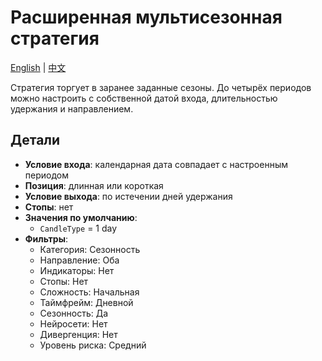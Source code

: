 # Расширенная мультисезонная стратегия
[English](README.md) | [中文](README_cn.md)

Стратегия торгует в заранее заданные сезоны. До четырёх периодов можно настроить с собственной датой входа, длительностью удержания и направлением.

## Детали

- **Условие входа**: календарная дата совпадает с настроенным периодом
- **Позиция**: длинная или короткая
- **Условие выхода**: по истечении дней удержания
- **Стопы**: нет
- **Значения по умолчанию**:
  - `CandleType` = 1 day
- **Фильтры**:
  - Категория: Сезонность
  - Направление: Оба
  - Индикаторы: Нет
  - Стопы: Нет
  - Сложность: Начальная
  - Таймфрейм: Дневной
  - Сезонность: Да
  - Нейросети: Нет
  - Дивергенция: Нет
  - Уровень риска: Средний

